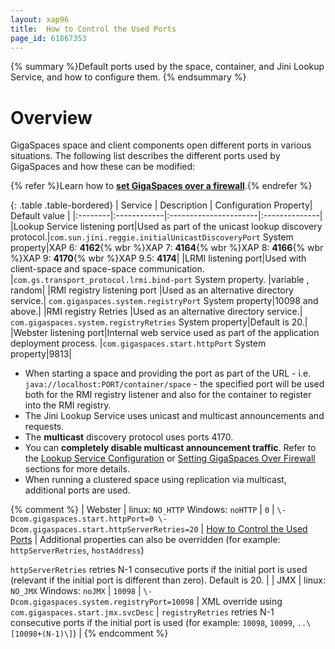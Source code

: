 ```yaml
---
layout: xap96
title:  How to Control the Used Ports
page_id: 61867353
---
```


{% summary %}Default ports used by the space, container, and Jini Lookup Service, and how to configure them. {% endsummary %}

# Overview

GigaSpaces space and client components open different ports in various situations. The following list describes the different ports used by GigaSpaces and how these can be modified:

{% refer %}Learn how to **[set GigaSpaces over a firewall](/xap96/how-to-set-gigaspaces-over-a-firewall.html)**.{% endrefer %}

{: .table .table-bordered}
| Service | Description | Configuration Property| Default value |
|:--------|:------------|:----------------------|:--------------|
|Lookup Service listening port|Used as part of the unicast lookup discovery protocol.|`com.sun.jini.reggie.initialUnicastDiscoveryPort` System property|XAP 6: **4162**{% wbr %}XAP 7: **4164**{% wbr %}XAP 8: **4166**{% wbr %}XAP 9: **4170**{% wbr %}XAP 9.5: **4174**|
|LRMI listening port|Used with client-space and space-space communication. |`com.gs.transport_protocol.lrmi.bind-port` System property. |variable , random|
|RMI registry listening port |Used as an alternative directory service.| `com.gigaspaces.system.registryPort` System property|10098 and above.|
|RMI registry Retries |Used as an alternative directory service.| `com.gigaspaces.system.registryRetries` System property|Default is 20.|
|Webster listening port|Internal web service used as part of the application deployment process. |`com.gigaspaces.start.httpPort` System property|9813|

- When starting a space and providing the port as part of the URL - i.e. `java://localhost:PORT/container/space` \- the specified port will be used both for the RMI registry listener and also for the container to register into the RMI registry.
- The Jini Lookup Service uses unicast and multicast announcements and requests.
- The **multicast** discovery protocol uses ports 4170.
- You can **completely disable multicast announcement traffic**. Refer to the [Lookup Service Configuration](/xap96/lookup-service-configuration.html) or [Setting GigaSpaces Over Firewall](/xap96/how-to-set-gigaspaces-over-a-firewall.html) sections for more details.
- When running a clustered space using replication via multicast, additional ports are used.

{% comment %}
| Webster | linux: `NO_HTTP` Windows: `noHTTP` | `0` | `\-Dcom.gigaspaces.start.httpPort=0 \-Dcom.gigaspaces.start.httpServerRetries=20`
   | [How to Control the Used Ports](webster.xml) | Additional properties can also be overridden (for example: `httpServerRetries`, `hostAddress`)

   `httpServerRetries` retries N-1 consecutive ports if the initial port is used (relevant if the initial port is different than zero). Default is 20.
   |
| JMX | linux: `NO_JMX` Windows: `noJMX` | `10098` | `\-Dcom.gigaspaces.system.registryPort=10098` | XML override using
   `com.gigaspaces.start.jmx.svcDesc` | `registryRetries` retries N-1 consecutive ports if the initial port is used (for example: `10098`, `10099`, `..\[10098+(N-1)\]`) |
{% endcomment %}
